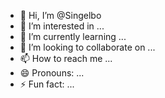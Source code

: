 - 👋 Hi, I’m @Singelbo
- 👀 I’m interested in ...
- 🌱 I’m currently learning ...
- 💞️ I’m looking to collaborate on ...
- 📫 How to reach me ...
- 😄 Pronouns: ...
- ⚡ Fun fact: ...

<!---
Singelbo/Singelbo is a ✨ special ✨ repository because its `README.md` (this file) appears on your GitHub profile.
You can click the Preview link to take a look at your changes.
--->
